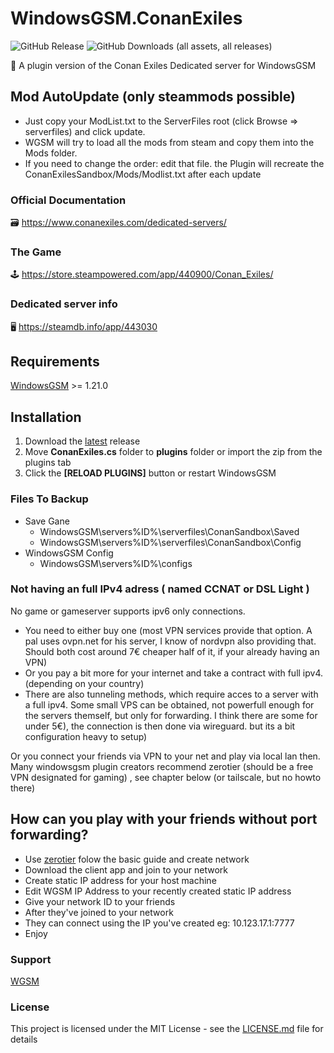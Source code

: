 ﻿# WindowsGSM.ConanExiles
![GitHub Release](https://img.shields.io/github/v/release/Soulflare3/WindowsGSM.ConanExiles)
![GitHub Downloads (all assets, all releases)](https://img.shields.io/github/downloads/Soulflare3/WindowsGSM.ConanExiles/total)

🧩 A plugin version of the Conan Exiles Dedicated server for WindowsGSM

## Mod AutoUpdate (only steammods possible)
- Just copy your ModList.txt to the ServerFiles root (click Browse => serverfiles) and click update.
- WGSM will try to load all the mods from steam and copy them into the Mods folder.
- If you need to change the order: edit that file. the Plugin will recreate the ConanExilesSandbox/Mods/Modlist.txt after each update

### Official Documentation
🗃️ https://www.conanexiles.com/dedicated-servers/

### The Game
🕹️ https://store.steampowered.com/app/440900/Conan_Exiles/

### Dedicated server info
🖥️ https://steamdb.info/app/443030

## Requirements
[WindowsGSM](https://github.com/WindowsGSM/WindowsGSM) >= 1.21.0

## Installation
1. Download the [latest](https://github.com/Soulflare3/WindowsGSM.ConanExiles/releases/latest) release
1. Move **ConanExiles.cs** folder to **plugins** folder or import the zip from the plugins tab
1. Click the **[RELOAD PLUGINS]** button or restart WindowsGSM

### Files To Backup
- Save Gane
  - WindowsGSM\servers\%ID%\serverfiles\ConanSandbox\Saved
  - WindowsGSM\servers\%ID%\serverfiles\ConanSandbox\Config
- WindowsGSM Config
  - WindowsGSM\servers\%ID%\configs

### Not having an full IPv4 adress ( named CCNAT or DSL Light )
No game or gameserver supports ipv6 only connections. 
- You need to either buy one (most VPN services provide that option. A pal uses ovpn.net for his server, I know of nordvpn also providing that. Should both cost around 7€ cheaper half of it, if your already having an VPN)
- Or you pay a bit more for your internet and take a contract with full ipv4. (depending on your country)
- There are also tunneling methods, which require acces to a server with a full ipv4. Some small VPS can be obtained, not powerfull enough for the servers themself, but only for forwarding. I think there are some for under 5€), the connection is then done via wireguard. but its a bit configuration heavy to setup) 

Or you connect your friends via VPN to your net and play via local lan then.
Many windowsgsm plugin creators recommend zerotier (should be a free VPN designated for gaming) , see chapter below (or tailscale, but no howto there)

## How can you play with your friends without port forwarding?
- Use [zerotier](https://www.zerotier.com/) folow the basic guide and create network
- Download the client app and join to your network
- Create static IP address for your host machine
- Edit WGSM IP Address to your recently created static IP address
- Give your network ID to your friends
- After they've joined to your network
- They can connect using the IP you've created eg: 10.123.17.1:7777
- Enjoy

### Support
[WGSM](https://discord.com/channels/590590698907107340/645730252672335893)

### License
This project is licensed under the MIT License - see the [LICENSE.md](https://github.com/Soulflare3/WindowsGSM.ConanExiles/blob/master/LICENSE) file for details
